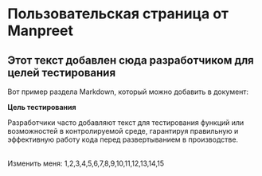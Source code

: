 # Пользовательская страница от Manpreet

## Этот текст добавлен сюда разработчиком для целей тестирования

Вот пример раздела Markdown, который можно добавить в документ:

**Цель тестирования**

Разработчики часто добавляют текст для тестирования функций или возможностей в контролируемой среде, гарантируя правильную и эффективную работу кода перед развертыванием в производстве.

\
Изменить меня: 1,2,3,4,5,6,7,8,9,10,11,12,13,14,15

